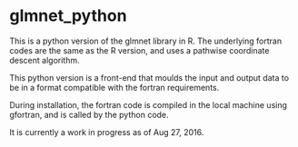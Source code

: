 # glmnet_python

This is a python version of the glmnet library in R. The underlying fortran codes are the same as the R version, and uses a pathwise coordinate descent algorithm. 

This python version is a front-end that moulds the input and output data to be in a format compatible with the fortran requirements.

During installation, the fortran code is compiled in the local machine using gfortran, and is called by the python code. 

It is currently a work in progress as of Aug 27, 2016.

